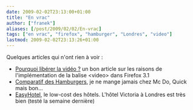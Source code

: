 ```yaml
---
date: 2009-02-02T23:13:00+01:00
title: "En vrac"
author: ["franek"]
aliases: [/post/2009/02/02/En-vrac]
tags: ["en vrac", "firefox", "hamburger", "Londres", "video"]
lastmod: 2009-02-02T23:13:26+01:00
---
```

Quelques articles qui n'ont rien à voir :

- [Pourquoi libérer la vidéo ?](http://www.geckozone.org/articles/2009/02/02/161-pourquoi-liberer-la-video) un bon article sur les raisons de l'implémentation de la balise &lt;video&gt; dans Firefox 3.1
- [Comparatif des Hamburgers](http://www.le-tigre.net/Analyse-gustative-des-burgers.html), je ne mange jamais chez Mc Do, Quick mais bon...
- [EasyHotel](http://www.easyhotel.com/), le low-cost des hôtels. L'hôtel Victoria à Londres est très bien (testé la semaine dernière)
